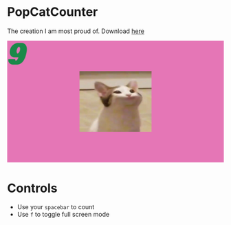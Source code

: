# PopCatCounter
The creation I am most proud of. Download [here]()

![sample](https://github.com/SeanJxie/PopCatCounter/blob/main/assets/sample.png)


# Controls
- Use your ```spacebar``` to count
- Use ```f``` to toggle full screen mode
